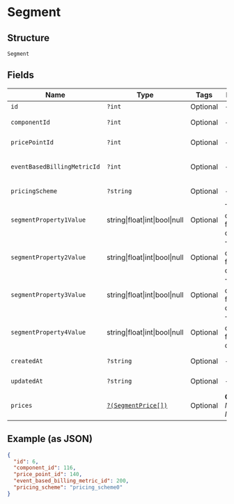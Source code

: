 
# Segment

## Structure

`Segment`

## Fields

| Name | Type | Tags | Description | Getter | Setter |
|  --- | --- | --- | --- | --- | --- |
| `id` | `?int` | Optional | - | getId(): ?int | setId(?int id): void |
| `componentId` | `?int` | Optional | - | getComponentId(): ?int | setComponentId(?int componentId): void |
| `pricePointId` | `?int` | Optional | - | getPricePointId(): ?int | setPricePointId(?int pricePointId): void |
| `eventBasedBillingMetricId` | `?int` | Optional | - | getEventBasedBillingMetricId(): ?int | setEventBasedBillingMetricId(?int eventBasedBillingMetricId): void |
| `pricingScheme` | `?string` | Optional | - | getPricingScheme(): ?string | setPricingScheme(?string pricingScheme): void |
| `segmentProperty1Value` | string\|float\|int\|bool\|null | Optional | This is a container for one-of cases. | getSegmentProperty1Value(): | setSegmentProperty1Value( segmentProperty1Value): void |
| `segmentProperty2Value` | string\|float\|int\|bool\|null | Optional | This is a container for one-of cases. | getSegmentProperty2Value(): | setSegmentProperty2Value( segmentProperty2Value): void |
| `segmentProperty3Value` | string\|float\|int\|bool\|null | Optional | This is a container for one-of cases. | getSegmentProperty3Value(): | setSegmentProperty3Value( segmentProperty3Value): void |
| `segmentProperty4Value` | string\|float\|int\|bool\|null | Optional | This is a container for one-of cases. | getSegmentProperty4Value(): | setSegmentProperty4Value( segmentProperty4Value): void |
| `createdAt` | `?string` | Optional | - | getCreatedAt(): ?string | setCreatedAt(?string createdAt): void |
| `updatedAt` | `?string` | Optional | - | getUpdatedAt(): ?string | setUpdatedAt(?string updatedAt): void |
| `prices` | [`?(SegmentPrice[])`](../../doc/models/segment-price.md) | Optional | **Constraints**: *Minimum Items*: `1` | getPrices(): ?array | setPrices(?array prices): void |

## Example (as JSON)

```json
{
  "id": 6,
  "component_id": 116,
  "price_point_id": 140,
  "event_based_billing_metric_id": 200,
  "pricing_scheme": "pricing_scheme0"
}
```

